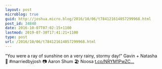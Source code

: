 ```yaml
---
layout: post
microblog: true
guid: http://joshua.micro.blog/2016/10/06/t784121614057299968.html
post_id: 34840
date: 2016-10-07T07:02:15+1100
lastmod: 2019-07-30T17:41:21+1100
type: post
url: /2016/10/06/t784121614057299968.html
---
```

"You were a ray of sunshine on a very rainy, stormy day!" Gavin + Natasha 🎉 #marriedbyjosh 📷 Aaron Shum 🏖 Noosa [t.co/NRYM1PwZC...](https://t.co/NRYM1PwZCg)
